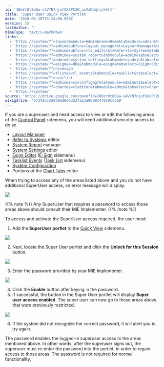 ```yaml
---
id: '1BmYr0t8bGa-s4VYN7njufXX2PC2W_aiVsKdqtijk9rI'
title: 'Super User Quick View Portlet'
date: '2020-03-10T16:24:00.920Z'
version: 55
lastAuthor: ''
mimeType: 'text/x-markdown'
links:
  - 'https://system/?f=layout&module=Admin&name=Home&tabmodule=admin&t=Admin'
  - 'https://system/?f=admin&subfunc=layout_manager&t=Layout+Manager&tabmodule=admin&tabselect=Layout+Manager'
  - 'https://system/?f=admin&subfunc=rts_editor&t=Refer+to+Systems&tabmodule=admin&tabselect=Refer+to+Systems'
  - 'https://system/?f=admin&s=system_report&tabmodule=admin&tabselect=System+Report'
  - 'https://system/?f=admin&s=system_settings&tabmodule=admin&tabselect=System+Settings'
  - 'https://system/?f=esign&s=dbe&tabmodule=esign&tabselect=Esign+Editor'
  - 'https://system/?func=esign'
  - 'https://system/?f=tlist&s=tl_events&tabmodule=tasklist&tabselect=Tasklist+Events'
  - 'https://system/?func=tlist'
  - 'https://system/?f=admin&s=sysconfigmgr&tabmodule=admin&tabselect=System+Configuration'
  - 'https://system/?f=chart&s=cteditor&tabmodule=admin&tabselect=Chart+Tabs'
  - 'https://system/'
source: 'https://drive.google.com/open?id=1BmYr0t8bGa-s4VYN7njufXX2PC2W_aiVsKdqtijk9rI'
wikigdrive: '6734a553a9b9ad6d6322fa22a9088c47069cc5a0'
---
```

If you are a superuser and need access to view or edit the following areas of the [Control Panel](https://system/?f=layout&module=Admin&name=Home&tabmodule=admin&t=Admin) sidemenu, you will need additional security access to do so.

* [Layout Manager](https://system/?f=admin&subfunc=layout_manager&t=Layout+Manager&tabmodule=admin&tabselect=Layout+Manager)
* [Refer to Systems](https://system/?f=admin&subfunc=rts_editor&t=Refer+to+Systems&tabmodule=admin&tabselect=Refer+to+Systems) editor
* [System Report](https://system/?f=admin&s=system_report&tabmodule=admin&tabselect=System+Report) manager
* [System Settings](https://system/?f=admin&s=system_settings&tabmodule=admin&tabselect=System+Settings) editor
* [Esign Editor](https://system/?f=esign&s=dbe&tabmodule=esign&tabselect=Esign+Editor) ([E-Sign](https://system/?func=esign) sidemenu)
* [Tasklist Events](https://system/?f=tlist&s=tl_events&tabmodule=tasklist&tabselect=Tasklist+Events) ([Task List](https://system/?func=tlist) sidemenu)
* [System Configuration](https://system/?f=admin&s=sysconfigmgr&tabmodule=admin&tabselect=System+Configuration)
* Portions of the [Chart Tabs](https://system/?f=chart&s=cteditor&tabmodule=admin&tabselect=Chart+Tabs) editor

When trying to access any of the areas listed above and you do not have additional SuperUser access, an error message will display.

![](../super-user-quick-view-portlet.assets/a4fba68e4425b66809e3f3e6a6e419b5.png)

{{% note %}}
Any SuperUser that requires a password to access those areas above should consult their MIE Implementer.
{{% /note %}}

To access and activate the SuperUser access required, the user must:

1. Add the<strong> SuperUser portlet</strong> to the [Quick View](https://system/) sidemenu.

![](../super-user-quick-view-portlet.assets/c5610c005797da5a621b3bcdb2fd56a7.png)

2. Next, locate the Super User portlet and click the <strong>Unlock for this Session</strong> button.

![](../super-user-quick-view-portlet.assets/61ad5e0ce1996c4bf2e93b729b75b55e.png)

3. Enter the password provided by your MIE Implementer.

![](../super-user-quick-view-portlet.assets/347c43109f714392da859fdfb80fab96.png)

4. Click the <strong>Enable</strong> button after keying in the password.
5. If successful, the button in the Super User portlet will display <strong>Super user access enabled</strong>. The super user can now go to those areas above, that were previously restricted.

![](../super-user-quick-view-portlet.assets/9e8dd2e78e50370e817a18587c444429.png)

6. If the system did not recognize the correct password, it will alert you to try again.

The password enables the logged-in superuser access to the areas mentioned above. In other words, after the superuser signs out, the superuser must re-enter the password into the portlet, in order to regain access to those areas. The password is not required for normal functionality.
